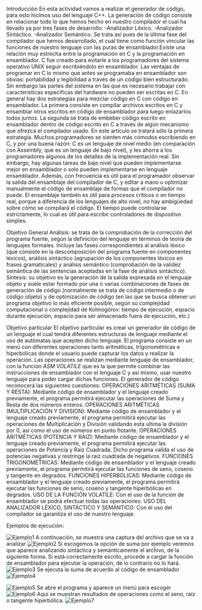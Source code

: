 Introducción
En esta actividad vamos a realizar el generador de código, para esto hicimos uso del lenguaje C++.
La generación de código consiste en relacionar todo lo que hemos hecho en nuestro compilador el cual ha llevado ya por tres fases de desarrollo:
-Analizador Léxico.
-Analizador Sintáctico.
-Analizador Semántico.
Se trata así pues de la última fase del compilador que hemos desarrollado, el cual tiene como función vincular las funciones de nuestro lenguaje con las puras de 
ensamblador.Existe una relación muy estrecha entre la programación en C y la programación en ensamblador. C fue creado para evitarle a los programadores del sistema 
operativo UNIX seguir escribiéndolo en ensamblador. Las ventajas de programar en C lo mismo que antes se programaba en ensamblador son obvias: portabilidad y legibilidad
a través de un código bien estructurado. Sin embargo las partes del sistema en las que es necesario trabajar con características específicas del hardware no pueden ser 
escritas en C.
En general hay dos estrategias para mezclar código en C con código en ensamblador. La primera consiste en compilar archivos escritos en C y ensamblar otros escritos en
código de ensamblador para luego enlazarlos todos juntos. La segunda se trata de embeber código escrito en ensamblador dentro de código escrito en C a través de algún 
mecanismo que ofrezca el compilador usado. En este artículo se tratará sólo la primera estrategia.
Muchos programadores se sienten más cómodos escribiendo en C, y por una buena razón: C es un lenguaje de nivel medio (en comparación con Assembly, que es un lenguaje 
de bajo nivel), y les ahorra a los programadores algunos de los detalles de la implementación real.
Sin embargo, hay algunas tareas de bajo nivel que pueden implementarse mejor en ensamblador o solo pueden implementarse en lenguaje ensamblador. Además,
con frecuencia es útil para el programador observar la salida del ensamblaje del compilador de C, y editar a mano u optimizar manualmente el código de ensamblaje de
formas que el compilador no puede. El ensamblaje también es útil para procesos críticos o en tiempo real, porque a diferencia de los lenguajes de alto nivel, 
no hay ambigüedad sobre cómo se compilará el código. El tiempo puede controlarse estrictamente, lo cual es útil para escribir controladores de dispositivo simples.

Objetivo General
Análisis: se trata de la comprobación de la
corrección del programa fuente, según la definición del lenguaje en términos de teoría de lenguajes formales. 
Incluye las fases correspondientes al análisis léxico (que consiste en la descomposición del programa fuente en componentes léxicos), 
análisis sintáctico (agrupación de los componentes léxicos en frases gramaticales) y análisis semántico 
(comprobación de la validez semántica de las sentencias aceptadas en la fase de análisis sintáctico).
Síntesis: su objetivo es la generación de la salida
expresada en el lenguaje objeto y suele estar formado 
por una o varias combinaciones de fases de generación de código (normalmente se trata de código intermedio o de código objeto) 
y de optimización de código (en las que se busca obtener un programa objetivo lo más eficiente posible, según su complejidad 
computacional o complejidad de Kolmogórov: tiempo de ejecución, espacio durante ejecución, espacio para ser almacenado fuera de ejecución, etc.)

Objetivo particular
El objetivo particular es crear un generador de código de un lenguaje el cual tendrá diferentes estructuras de lenguaje mediante el uso de autómatas que acepten dicho lenguaje.
El programa consiste en un menú con diferentes operaciones tanto aritméticas, trigonométricas e hiperbólicas donde el usuario puede capturar los datos y realizar la operación. Las operaciones se realizan mediante lenguaje de ensamblador, con la función _ASM_ _VOLATILE_ que es la que permite combinar las instrucciones de ensamblador con el lenguaje C y así mismo, usar nuestro lenguaje para poder cargar dichas funciones.
El generador de código reconocerá las siguientes cuestiones:
OPERACIONES ARITMÉTICAS (SUMA Y RESTA): Mediante código de ensamblador y el lenguaje creado previamente, el programa permitirá ejecutar las operaciones de Suma y Resta de dos números enteros.
OPERACIONES ARITMÉTICAS (MULTIPLICACIÓN Y DIVISION): Mediante código de ensamblador y el lenguaje creado previamente, el programa permitirá ejecutar las operaciones de Multiplicación y División validando esta ultima la división por 0, así como el uso de números en punto flotante.
OPERACIONES ARITMÉTICAS (POTENCIA Y RAIZ): Mediante código de ensamblador y el lenguaje creado previamente, el programa permitirá ejecutar las operaciones de Potencia y Raiz Cuadrada. Dicho programa valida el uso de potencias negativas y restringe la raíz cuadrada de negativos.
FUNCIONES TRIGONOMÉTRICAS: Mediante código de ensamblador y el lenguaje creado previamente, el programa permitirá ejecutar las funciones de seno, coseno y tangente en degrados.
FUNCIONES HIPERBOLICAS: Mediante código de ensamblador y el lenguaje creado previamente, el programa permitirá ejecutar las funciones de seno, coseno y tangente hiperbólicas en degrados.
USO DE LA FUNCIÓN VOLATILE: Con el uso de la función de ensamblador se podrá efectuar todas las operaciones.
USO DEL ANALIZADOR LÉXICO, SINTÁCTICO Y SEMÁNTICO: Con el uso del compilador se garantiza el uso de nuestro lenguaje.

Ejemplos de ejecución:

![Ejemplo1](https://github.com/Cronos-llvllx/Seminario-Traductores-ll/blob/main/Generaci%C3%B3n%20de%20c%C3%B3digo/codigo/capturas/DiagramaSitDelGeneradorDeC%C3%B3digo.PNG)
A continuación, se muestra una captura del archivo que se va a analizar
![Ejemplo2](https://github.com/Cronos-llvllx/Seminario-Traductores-ll/blob/main/Generaci%C3%B3n%20de%20c%C3%B3digo/codigo/capturas/ArchivoAnalizar.PNG)
Si escogemos la opción de suma por ejemplo veremos que aparece analizando sintáctica y semánticamente el archivo, de la siguiente forma. Si está correctamente escrito, procede a cargar la función de ensamblador para ejecutar la operación, de lo contrario no lo hará.
![Ejemplo3](https://github.com/Cronos-llvllx/Seminario-Traductores-ll/blob/main/Generaci%C3%B3n%20de%20c%C3%B3digo/codigo/capturas/EjSuma.PNG)
Se ejecuta la suma de acuerdo al código de ensamblador
![Ejemplo4](https://github.com/Cronos-llvllx/Seminario-Traductores-ll/blob/main/Generaci%C3%B3n%20de%20c%C3%B3digo/codigo/capturas/EjSuma2.PNG)

![Ejemplo5](https://github.com/Cronos-llvllx/Seminario-Traductores-ll/blob/main/Generaci%C3%B3n%20de%20c%C3%B3digo/codigo/capturas/Funciones.PNG)
Se abre el programa y aparece un menú para escoger
![Ejemplo6](https://github.com/Cronos-llvllx/Seminario-Traductores-ll/blob/main/Generaci%C3%B3n%20de%20c%C3%B3digo/codigo/capturas/MenuGeneradorDC%C3%B3digo.PNG)
Aquí se muestran resultados de operaciones como el seno, raíz o tangente hiperbólica.
![Ejemplo7](https://github.com/Cronos-llvllx/Seminario-Traductores-ll/blob/main/Generaci%C3%B3n%20de%20c%C3%B3digo/codigo/capturas/EjSeno%2CRaiz%2CTangenteHipe.PNG)



